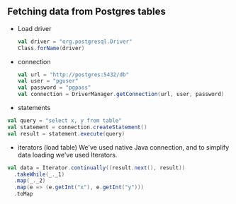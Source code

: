 ## Fetching data from Postgres tables
- Load driver
    ```scala
    val driver = "org.postgresql.Driver"
    Class.forName(driver)
    ```

- connection
    ```scala
    val url = "http://postgres:5432/db"
    val user = "pguser"
    val password = "pgpass"
    val connection = DriverManager.getConnection(url, user, password)
    ```
- statements

```scala
val query = "select x, y from table"
val statement = connection.createStatement()
val result = statement.execute(query)
```

- iterators (load table)
We've used native Java connection, and to simplify data loading we've used Iterators.

```scala
val data = Iterator.continually((result.next(), result))
  .takeWhile(_._1)
  .map(_._2)
  .map(e => (e.getInt("x"), e.getInt("y")))
  .toMap
```